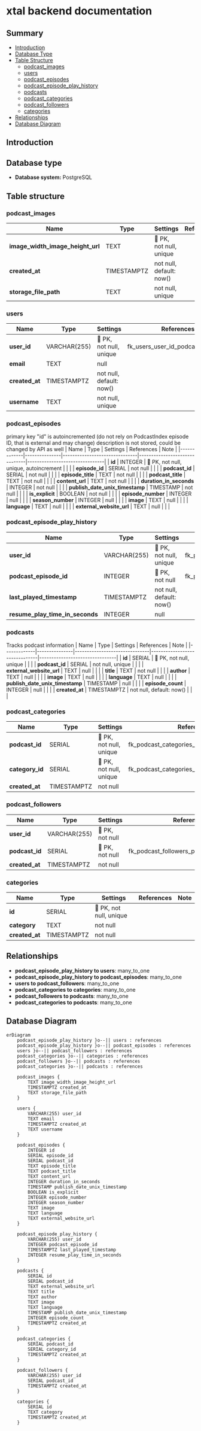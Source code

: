 # xtal backend documentation

## Summary

- [Introduction](#introduction)
- [Database Type](#database-type)
- [Table Structure](#table-structure)
  - [podcast_images](#podcast_images)
  - [users](#users)
  - [podcast_episodes](#podcast_episodes)
  - [podcast_episode_play_history](#podcast_episode_play_history)
  - [podcasts](#podcasts)
  - [podcast_categories](#podcast_categories)
  - [podcast_followers](#podcast_followers)
  - [categories](#categories)
- [Relationships](#relationships)
- [Database Diagram](#database-diagram)

## Introduction

## Database type

- **Database system:** PostgreSQL

## Table structure

### podcast_images

| Name                             | Type        | Settings                 | References | Note |
| -------------------------------- | ----------- | ------------------------ | ---------- | ---- |
| **image_width_image_height_url** | TEXT        | 🔑 PK, not null, unique  |            |      |
| **created_at**                   | TIMESTAMPTZ | not null, default: now() |            |      |
| **storage_file_path**            | TEXT        | not null, unique         |            |      |

### users

| Name           | Type         | Settings                 | References                         | Note |
| -------------- | ------------ | ------------------------ | ---------------------------------- | ---- |
| **user_id**    | VARCHAR(255) | 🔑 PK, not null, unique  | fk_users_user_id_podcast_followers |      |
| **email**      | TEXT         | null                     |                                    |      |
| **created_at** | TIMESTAMPTZ  | not null, default: now() |                                    |      |
| **username**   | TEXT         | not null, unique         |                                    |      |

### podcast_episodes

primary key "id" is autoincremented (do not rely on PodcastIndex episode ID, that is external and may change)
description is not stored, could be changed by API as well
| Name | Type | Settings | References | Note |
|-------------|---------------|-------------------------------|-------------------------------|--------------------------------|
| **id** | INTEGER | 🔑 PK, not null, unique, autoincrement | | |
| **episode_id** | SERIAL | not null | | |
| **podcast_id** | SERIAL | not null | | |
| **episode_title** | TEXT | not null | | |
| **podcast_title** | TEXT | not null | | |
| **content_url** | TEXT | not null | | |
| **duration_in_seconds** | INTEGER | not null | | |
| **publish_date_unix_timestamp** | TIMESTAMP | not null | | |
| **is_explicit** | BOOLEAN | not null | | |
| **episode_number** | INTEGER | null | | |
| **season_number** | INTEGER | null | | |
| **image** | TEXT | null | | |
| **language** | TEXT | null | | |
| **external_website_url** | TEXT | null | | |

### podcast_episode_play_history

| Name                            | Type         | Settings                 | References                                                          | Note |
| ------------------------------- | ------------ | ------------------------ | ------------------------------------------------------------------- | ---- |
| **user_id**                     | VARCHAR(255) | 🔑 PK, not null, unique  | fk_podcast_episode_play_history_user_id_users                       |      |
| **podcast_episode_id**          | INTEGER      | 🔑 PK, not null          | fk_podcast_episode_play_history_podcast_episode_id_podcast_episodes |      |
| **last_played_timestamp**       | TIMESTAMPTZ  | not null, default: now() |                                                                     |      |
| **resume_play_time_in_seconds** | INTEGER      | null                     |                                                                     |      |

### podcasts

Tracks podcast information
| Name | Type | Settings | References | Note |
|-------------|---------------|-------------------------------|-------------------------------|--------------------------------|
| **id** | SERIAL | 🔑 PK, not null, unique | | |
| **podcast_id** | SERIAL | not null, unique | | |
| **external_website_url** | TEXT | null | | |
| **title** | TEXT | not null | | |
| **author** | TEXT | null | | |
| **image** | TEXT | null | | |
| **language** | TEXT | null | | |
| **publish_date_unix_timestamp** | TIMESTAMP | null | | |
| **episode_count** | INTEGER | null | | |
| **created_at** | TIMESTAMPTZ | not null, default: now() | | |

### podcast_categories

| Name            | Type        | Settings                | References                                   | Note |
| --------------- | ----------- | ----------------------- | -------------------------------------------- | ---- |
| **podcast_id**  | SERIAL      | 🔑 PK, not null, unique | fk_podcast_categories_podcast_id_podcasts    |      |
| **category_id** | SERIAL      | 🔑 PK, not null, unique | fk_podcast_categories_category_id_categories |      |
| **created_at**  | TIMESTAMPTZ | not null                |                                              |      |

### podcast_followers

| Name           | Type         | Settings        | References                               | Note |
| -------------- | ------------ | --------------- | ---------------------------------------- | ---- |
| **user_id**    | VARCHAR(255) | 🔑 PK, not null |                                          |      |
| **podcast_id** | SERIAL       | 🔑 PK, not null | fk_podcast_followers_podcast_id_podcasts |      |
| **created_at** | TIMESTAMPTZ  | not null        |                                          |      |

### categories

| Name           | Type        | Settings                | References | Note |
| -------------- | ----------- | ----------------------- | ---------- | ---- |
| **id**         | SERIAL      | 🔑 PK, not null, unique |            |      |
| **category**   | TEXT        | not null                |            |      |
| **created_at** | TIMESTAMPTZ | not null                |            |      |

## Relationships

- **podcast_episode_play_history to users**: many_to_one
- **podcast_episode_play_history to podcast_episodes**: many_to_one
- **users to podcast_followers**: many_to_one
- **podcast_categories to categories**: many_to_one
- **podcast_followers to podcasts**: many_to_one
- **podcast_categories to podcasts**: many_to_one

## Database Diagram

```mermaid
erDiagram
	podcast_episode_play_history }o--|| users : references
	podcast_episode_play_history }o--|| podcast_episodes : references
	users }o--|| podcast_followers : references
	podcast_categories }o--|| categories : references
	podcast_followers }o--|| podcasts : references
	podcast_categories }o--|| podcasts : references

	podcast_images {
		TEXT image_width_image_height_url
		TIMESTAMPTZ created_at
		TEXT storage_file_path
	}

	users {
		VARCHAR(255) user_id
		TEXT email
		TIMESTAMPTZ created_at
		TEXT username
	}

	podcast_episodes {
		INTEGER id
		SERIAL episode_id
		SERIAL podcast_id
		TEXT episode_title
		TEXT podcast_title
		TEXT content_url
		INTEGER duration_in_seconds
		TIMESTAMP publish_date_unix_timestamp
		BOOLEAN is_explicit
		INTEGER episode_number
		INTEGER season_number
		TEXT image
		TEXT language
		TEXT external_website_url
	}

	podcast_episode_play_history {
		VARCHAR(255) user_id
		INTEGER podcast_episode_id
		TIMESTAMPTZ last_played_timestamp
		INTEGER resume_play_time_in_seconds
	}

	podcasts {
		SERIAL id
		SERIAL podcast_id
		TEXT external_website_url
		TEXT title
		TEXT author
		TEXT image
		TEXT language
		TIMESTAMP publish_date_unix_timestamp
		INTEGER episode_count
		TIMESTAMPTZ created_at
	}

	podcast_categories {
		SERIAL podcast_id
		SERIAL category_id
		TIMESTAMPTZ created_at
	}

	podcast_followers {
		VARCHAR(255) user_id
		SERIAL podcast_id
		TIMESTAMPTZ created_at
	}

	categories {
		SERIAL id
		TEXT category
		TIMESTAMPTZ created_at
	}
```
